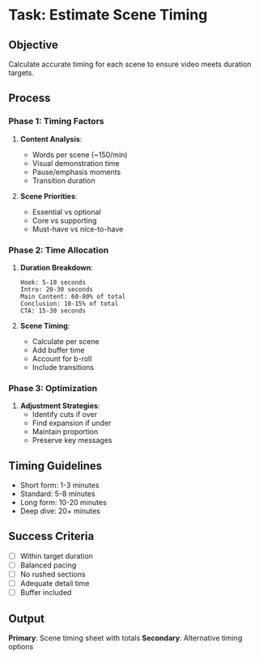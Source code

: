 # Task: Estimate Scene Timing

## Objective
Calculate accurate timing for each scene to ensure video meets duration targets.

## Process

### Phase 1: Timing Factors
1. **Content Analysis**:
   - Words per scene (~150/min)
   - Visual demonstration time
   - Pause/emphasis moments
   - Transition duration

2. **Scene Priorities**:
   - Essential vs optional
   - Core vs supporting
   - Must-have vs nice-to-have

### Phase 2: Time Allocation
1. **Duration Breakdown**:
   ```
   Hook: 5-10 seconds
   Intro: 20-30 seconds
   Main Content: 60-80% of total
   Conclusion: 10-15% of total
   CTA: 15-30 seconds
   ```

2. **Scene Timing**:
   - Calculate per scene
   - Add buffer time
   - Account for b-roll
   - Include transitions

### Phase 3: Optimization
1. **Adjustment Strategies**:
   - Identify cuts if over
   - Find expansion if under
   - Maintain proportion
   - Preserve key messages

## Timing Guidelines
- Short form: 1-3 minutes
- Standard: 5-8 minutes
- Long form: 10-20 minutes
- Deep dive: 20+ minutes

## Success Criteria
- [ ] Within target duration
- [ ] Balanced pacing
- [ ] No rushed sections
- [ ] Adequate detail time
- [ ] Buffer included

## Output
**Primary**: Scene timing sheet with totals
**Secondary**: Alternative timing options